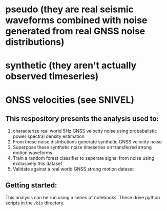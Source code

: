 # pseudo (they are real seismic waveforms combined with noise generated from real GNSS noise distributions) 
# synthetic (they aren't actually observed timeseries)
# GNSS velocities (see SNIVEL)

## This respository presents the analysis used to: 
1. characterize real world 5Hz GNSS velocity noise using probabalistic power spectral density estimation
2. From these noise distributions generate synthetic GNSS velocity noise
3. Superpose these synthetic noise timeseries on transferred strong motion waveforms
4. Train a random forest classifier to seperate signal from noise using exclusively this dataset
5. Validate against a real world GNSS strong motion dataset


## Getting started: 
This analysis can be run using a series of notebooks.  These drive python scripts in the `/bin` directory.

